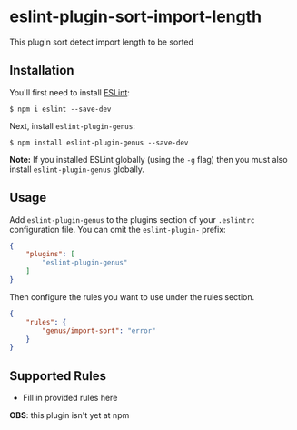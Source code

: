 # eslint-plugin-sort-import-length

This plugin sort detect import length to be sorted

## Installation

You'll first need to install [ESLint](http://eslint.org):

```
$ npm i eslint --save-dev
```

Next, install `eslint-plugin-genus`:

```
$ npm install eslint-plugin-genus --save-dev
```

**Note:** If you installed ESLint globally (using the `-g` flag) then you must also install `eslint-plugin-genus` globally.

## Usage

Add `eslint-plugin-genus` to the plugins section of your `.eslintrc` configuration file. You can omit the `eslint-plugin-` prefix:

```json
{
    "plugins": [
        "eslint-plugin-genus"
    ]
}
```


Then configure the rules you want to use under the rules section.

```json
{
    "rules": {
        "genus/import-sort": "error"
    }
}
```

## Supported Rules

* Fill in provided rules here

**OBS**: this plugin isn't yet at npm
